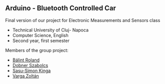 ## Arduino - Bluetooth Controlled Car

Final version of our project for Electronic Measurements and Sensors class
  - Technical University of Cluj- Napoca
  - Computer Science, English
  - Second year, first semester
  
Members of the group project:
  -  [Bálint Roland](https://github.com/broland29)
  -  [Dobner Szabolcs](https://github.com/Dobnerke1669)
  -  [Sasu-Simon Kinga](https://github.com/kacsa15)
  -  [Varga Zoltán](https://github.com/Lagosa)
  
